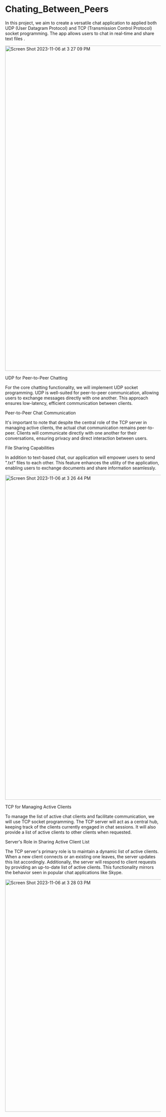 # Chating_Between_Peers

In this project, we aim to create a versatile chat application to applied both UDP (User Datagram Protocol) and TCP (Transmission Control Protocol) socket programming. The app allows users to chat in real-time and share text files .


<img width="1050" alt="Screen Shot 2023-11-06 at 3 27 09 PM" src="https://github.com/MoheeQwareeq/Peers_Chating/assets/143301303/0caa199b-a2d2-495c-ad59-f5eb7359441f">


UDP for Peer-to-Peer Chatting

For the core chatting functionality, we will implement UDP socket programming. UDP is well-suited for peer-to-peer communication, allowing users to exchange messages directly with one another. This approach ensures low-latency, efficient communication between clients.

Peer-to-Peer Chat Communication

It's important to note that despite the central role of the TCP server in managing active clients, the actual chat communication remains peer-to-peer. Clients will communicate directly with one another for their conversations, ensuring privacy and direct interaction between users.


File Sharing Capabilities

In addition to text-based chat, our application will empower users to send ".txt" files to each other. This feature enhances the utility of the application, enabling users to exchange documents and share information seamlessly.


<img width="1049" alt="Screen Shot 2023-11-06 at 3 26 44 PM" src="https://github.com/MoheeQwareeq/Peers_Chating/assets/143301303/f09bb05e-ac44-4a18-991e-30b1d33c93e1">




TCP for Managing Active Clients

To manage the list of active chat clients and facilitate communication, we will use TCP socket programming. The TCP server will act as a central hub, keeping track of the clients currently engaged in chat sessions. It will also provide a list of active clients to other clients when requested.

Server's Role in Sharing Active Client List

The TCP server's primary role is to maintain a dynamic list of active clients. When a new client connects or an existing one leaves, the server updates this list accordingly. Additionally, the server will respond to client requests by providing an up-to-date list of active clients. This functionality mirrors the behavior seen in popular chat applications like Skype.

<img width="750" alt="Screen Shot 2023-11-06 at 3 28 03 PM" src="https://github.com/MoheeQwareeq/Peers_Chating/assets/143301303/f0bcaf3a-31a7-405b-ac56-f5c7b5bf5c9e">


